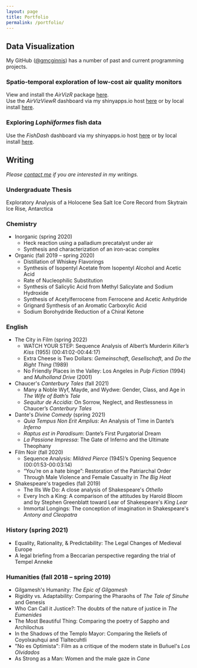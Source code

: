 ```yaml
---
layout: page
title: Portfolio
permalink: /portfolio/
---
```


## Data Visualization

My GitHub ([@gmcginnis](https://github.com/gmcginnis)) has a number of past and current programming projects.

### Spatio-temporal exploration of low-cost air quality monitors
View and install the _AirVizR_ package [here](https://github.com/gmcginnis/AirVizR).  
Use the _AirVizViewR_ dashboard via my shinyapps.io host [here](https://gmcginnis.shinyapps.io/airvizviewr/) or by local install [here](https://github.com/gmcginnis/AirVizViewR).

### Exploring _Lophiiformes_ fish data
Use the _FishDash_ dashboard via my shinyapps.io host [here](https://gmcginnis.shinyapps.io/FishDash/) or by local install [here](https://github.com/gmcginnis/FishDash).

## Writing

_Please [contact me](mailto:gillian.a.mcginnis@gmail.com) if you are interested in my writings._

### Undergraduate Thesis
Exploratory Analysis of a Holocene Sea Salt Ice Core Record from Skytrain Ice Rise, Antarctica

### Chemistry
* Inorganic (spring 2020)
    + Heck reaction using a palladium precatalyst under air
    + Synthesis and characterization of an iron-acac complex
* Organic (fall 2019 – spring 2020)
    + Distillation of Whiskey Flavorings
    + Synthesis of Isopentyl Acetate from Isopentyl Alcohol and Acetic Acid
    + Rate of Nucleophilic Substitution
    + Synthesis of Salicylic Acid from Methyl Salicylate and Sodium Hydroxide
    + Synthesis of Acetylferrocene from Ferrocene and Acetic Anhydride
    + Grignard Synthesis of an Aromatic Carboxylic Acid
    + Sodium Borohydride Reduction of a Chiral Ketone

### English
* The City in Film (spring 2022)
    + WATCH YOUR STEP: Sequence Analysis of Albert’s Murderin _Killer’s Kiss_ (1955) (00:41:02-00:44:17)
    + Extra Cheese is Two Dollars: _Gemeinschaft_, _Gesellschaft_, and _Do the Right Thing_ (1989)
    + No Friendly Places in the Valley: Los Angeles in _Pulp Fiction_ (1994) and _Mulholland Drive_ (2001)
* Chaucer's _Canterbury Tales_ (fall 2021)
    + Many a Noble Wyf, Mayde, and Wydwe: Gender, Class, and Age in _The Wife of Bath’s Tale_
    + _Sequitur de Accidia_: On Sorrow, Neglect, and Restlessness in Chaucer’s _Canterbury Tales_
* Dante's _Divine Comedy_ (spring 2021)
    + _Quia Tempus Non Erit Amplius_: An Analysis of Time in Dante’s _Inferno_
    + _Raptus est in Paradisum_: Dante’s First Purgatorial Dream
    + _La Passione Impressa_: The Gate of Inferno and the Ultimate Theophany
* Film Noir (fall 2020)
    + Sequence Analysis: _Mildred Pierce_ (1945)’s Opening Sequence (00:01:53-00:03:14)
    + “You’re on a hate binge”: Restoration of the Patriarchal Order Through Male Violence and Female Casualty in _The Big Heat_
* Shakespeare's tragedies (fall 2019)
    + The Ills We Do: A close analysis of Shakespeare's _Othello_
    + Every Inch a King: A comparison of the attitudes by Harold Bloom and by Stephen Greenblatt toward Lear of Shakespeare's _King Lear_
    + Immortal Longings: The conception of imagination in Shakespeare's _Antony and Cleopatra_

### History (spring 2021)
+ Equality, Rationality, & Predictability: The Legal Changes of Medieval Europe
+ A legal briefing from a Beccarian perspective regarding the trial of Tempel Anneke

### Humanities (fall 2018 – spring 2019)
* Gilgamesh's Humanity: _The Epic of Gilgamesh_
* Rigidity vs. Adaptability: Comparing the Pharaohs of _The Tale of Sinuhe_ and Genesis
* Who Can Call it Justice?: The doubts of the nature of justice in _The Eumenides_
* The Most Beautiful Thing: Comparing the poetry of Sappho and Archilochus
* In the Shadows of the Templo Mayor: Comparing the Reliefs of Coyolxauhqui and Tlaltecuhtli
* "No es Optimista": Film as a critique of the modern state in Bu&ntilde;uel's _Los Olvidados_
* As Strong as a Man: Women and the male gaze in _Cane_